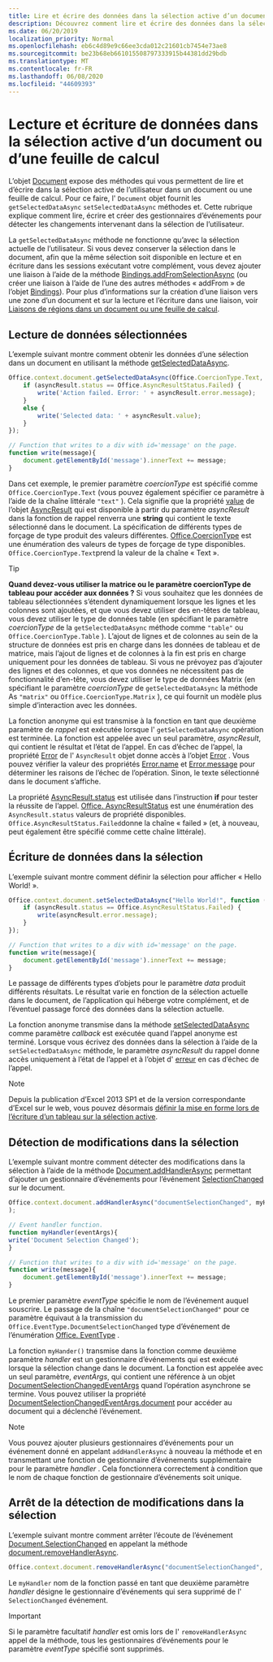 ```yaml
---
title: Lire et écrire des données dans la sélection active d’un document ou d’une feuille de calcul
description: Découvrez comment lire et écrire des données dans la sélection active dans un document Word ou une feuille de calcul Excel.
ms.date: 06/20/2019
localization_priority: Normal
ms.openlocfilehash: eb6c4d89e9c66ee3cda012c21601cb7454e73ae8
ms.sourcegitcommit: be23b68eb661015508797333915b44381dd29bdb
ms.translationtype: MT
ms.contentlocale: fr-FR
ms.lasthandoff: 06/08/2020
ms.locfileid: "44609393"
---
```

# <a name="read-and-write-data-to-the-active-selection-in-a-document-or-spreadsheet"></a>Lecture et écriture de données dans la sélection active d’un document ou d’une feuille de calcul

L’objet [Document](/javascript/api/office/office.document) expose des méthodes qui vous permettent de lire et d’écrire dans la sélection active de l’utilisateur dans un document ou une feuille de calcul. Pour ce faire, l' `Document` objet fournit les `getSelectedDataAsync` `setSelectedDataAsync` méthodes et. Cette rubrique explique comment lire, écrire et créer des gestionnaires d’événements pour détecter les changements intervenant dans la sélection de l’utilisateur.

La `getSelectedDataAsync` méthode ne fonctionne qu’avec la sélection actuelle de l’utilisateur. Si vous devez conserver la sélection dans le document, afin que la même sélection soit disponible en lecture et en écriture dans les sessions exécutant votre complément, vous devez ajouter une liaison à l’aide de la méthode [Bindings.addFromSelectionAsync](/javascript/api/office/office.bindings#addfromselectionasync-bindingtype--options--callback-) (ou créer une liaison à l’aide de l’une des autres méthodes « addFrom » de l’objet [Bindings](/javascript/api/office/office.bindings)). Pour plus d’informations sur la création d’une liaison vers une zone d’un document et sur la lecture et l’écriture dans une liaison, voir [Liaisons de régions dans un document ou une feuille de calcul](bind-to-regions-in-a-document-or-spreadsheet.md).


## <a name="read-selected-data"></a>Lecture de données sélectionnées


L’exemple suivant montre comment obtenir les données d’une sélection dans un document en utilisant la méthode [getSelectedDataAsync](/javascript/api/office/office.document#getselecteddataasync-coerciontype--options--callback-).


```js
Office.context.document.getSelectedDataAsync(Office.CoercionType.Text, function (asyncResult) {
    if (asyncResult.status == Office.AsyncResultStatus.Failed) {
        write('Action failed. Error: ' + asyncResult.error.message);
    }
    else {
        write('Selected data: ' + asyncResult.value);
    }
});

// Function that writes to a div with id='message' on the page.
function write(message){
    document.getElementById('message').innerText += message; 
}
```

Dans cet exemple, le premier paramètre _coercionType_ est spécifié comme `Office.CoercionType.Text` (vous pouvez également spécifier ce paramètre à l’aide de la chaîne littérale `"text"` ). Cela signifie que la propriété [value](/javascript/api/office/office.asyncresult#status) de l’objet [AsyncResult](/javascript/api/office/office.asyncresult) qui est disponible à partir du paramètre _asyncResult_ dans la fonction de rappel renverra une **string** qui contient le texte sélectionné dans le document. La spécification de différents types de forçage de type produit des valeurs différentes. [Office.CoercionType](/javascript/api/office/office.coerciontype) est une énumération des valeurs de types de forçage de type disponibles. `Office.CoercionType.Text`prend la valeur de la chaîne « Text ».


> [!TIP]
> **Quand devez-vous utiliser la matrice ou le paramètre coercionType de tableau pour accéder aux données ?** Si vous souhaitez que les données de tableau sélectionnées s’étendent dynamiquement lorsque les lignes et les colonnes sont ajoutées, et que vous devez utiliser des en-têtes de tableau, vous devez utiliser le type de données table (en spécifiant le paramètre _coercionType_ de la `getSelectedDataAsync` méthode comme `"table"` ou `Office.CoercionType.Table` ). L’ajout de lignes et de colonnes au sein de la structure de données est pris en charge dans les données de tableau et de matrice, mais l’ajout de lignes et de colonnes à la fin est pris en charge uniquement pour les données de tableau. Si vous ne prévoyez pas d’ajouter des lignes et des colonnes, et que vos données ne nécessitent pas de fonctionnalité d’en-tête, vous devez utiliser le type de données Matrix (en spécifiant le paramètre _coercionType_ de `getSelectedDataAsync` la méthode As `"matrix"` ou `Office.CoercionType.Matrix` ), ce qui fournit un modèle plus simple d’interaction avec les données.

La fonction anonyme qui est transmise à la fonction en tant que deuxième paramètre de _rappel_ est exécutée lorsque l' `getSelectedDataAsync` opération est terminée. La fonction est appelée avec un seul paramètre, _asyncResult_, qui contient le résultat et l’état de l’appel. En cas d’échec de l’appel, la propriété [Error](/javascript/api/office/office.asyncresult#asynccontext) de l' `AsyncResult` objet donne accès à l’objet [Error](/javascript/api/office/office.error) . Vous pouvez vérifier la valeur des propriétés [Error.name](/javascript/api/office/office.error#name) et [Error.message](/javascript/api/office/office.error#message) pour déterminer les raisons de l’échec de l’opération. Sinon, le texte sélectionné dans le document s’affiche.

La propriété [AsyncResult.status](/javascript/api/office/office.asyncresult#error) est utilisée dans l’instruction **if** pour tester la réussite de l’appel. [Office. AsyncResultStatus](/javascript/api/office/office.asyncresult#status) est une énumération des `AsyncResult.status` valeurs de propriété disponibles. `Office.AsyncResultStatus.Failed`donne la chaîne « failed » (et, à nouveau, peut également être spécifié comme cette chaîne littérale).


## <a name="write-data-to-the-selection"></a>Écriture de données dans la sélection


L’exemple suivant montre comment définir la sélection pour afficher « Hello World! ».


```js
Office.context.document.setSelectedDataAsync("Hello World!", function (asyncResult) {
    if (asyncResult.status == Office.AsyncResultStatus.Failed) {
        write(asyncResult.error.message);
    }
});

// Function that writes to a div with id='message' on the page.
function write(message){
    document.getElementById('message').innerText += message;
}
```

Le passage de différents types d’objets pour le paramètre  _data_ produit différents résultats. Le résultat varie en fonction de la sélection actuelle dans le document, de l’application qui héberge votre complément, et de l’éventuel passage forcé des données dans la sélection actuelle.

La fonction anonyme transmise dans la méthode [setSelectedDataAsync](/javascript/api/office/office.document#setselecteddataasync-data--options--callback-) comme paramètre _callback_ est exécutée quand l’appel anonyme est terminé. Lorsque vous écrivez des données dans la sélection à l’aide de la `setSelectedDataAsync` méthode, le paramètre _asyncResult_ du rappel donne accès uniquement à l’état de l’appel et à l’objet d' [erreur](/javascript/api/office/office.error) en cas d’échec de l’appel.

> [!NOTE]
> Depuis la publication d’Excel 2013 SP1 et de la version correspondante d’Excel sur le web, vous pouvez désormais [définir la mise en forme lors de l’écriture d’un tableau sur la sélection active](../excel/excel-add-ins-tables.md).


## <a name="detect-changes-in-the-selection"></a>Détection de modifications dans la sélection


L’exemple suivant montre comment détecter des modifications dans la sélection à l’aide de la méthode [Document.addHandlerAsync](/javascript/api/office/office.document#addhandlerasync-eventtype--handler--options--callback-) permettant d’ajouter un gestionnaire d’événements pour l’événement [SelectionChanged](/javascript/api/office/office.documentselectionchangedeventargs) sur le document.


```js
Office.context.document.addHandlerAsync("documentSelectionChanged", myHandler, function(result){}
);

// Event handler function.
function myHandler(eventArgs){
write('Document Selection Changed');
}

// Function that writes to a div with id='message' on the page.
function write(message){
    document.getElementById('message').innerText += message;
}
```

Le premier paramètre  _eventType_ spécifie le nom de l’événement auquel souscrire. Le passage de la chaîne `"documentSelectionChanged"` pour ce paramètre équivaut à la transmission du `Office.EventType.DocumentSelectionChanged` type d’événement de l’énumération [Office. EventType](/javascript/api/office/office.eventtype) .

La fonction `myHander()` transmise dans la fonction comme deuxième paramètre _handler_ est un gestionnaire d’événements qui est exécuté lorsque la sélection change dans le document. La fonction est appelée avec un seul paramètre, _eventArgs_, qui contient une référence à un objet [DocumentSelectionChangedEventArgs](/javascript/api/office/office.documentselectionchangedeventargs) quand l’opération asynchrone se termine. Vous pouvez utiliser la propriété [DocumentSelectionChangedEventArgs.document](/javascript/api/office/office.documentselectionchangedeventargs#document) pour accéder au document qui a déclenché l’événement.


> [!NOTE]
> Vous pouvez ajouter plusieurs gestionnaires d’événements pour un événement donné en appelant `addHandlerAsync` à nouveau la méthode et en transmettant une fonction de gestionnaire d’événements supplémentaire pour le paramètre _handler_ . Cela fonctionnera correctement à condition que le nom de chaque fonction de gestionnaire d’événements soit unique.


## <a name="stop-detecting-changes-in-the-selection"></a>Arrêt de la détection de modifications dans la sélection


L’exemple suivant montre comment arrêter l’écoute de l’événement [Document.SelectionChanged](/javascript/api/office/office.documentselectionchangedeventargs) en appelant la méthode [document.removeHandlerAsync](/javascript/api/office/office.document#removehandlerasync-eventtype--options--callback-).


```js
Office.context.document.removeHandlerAsync("documentSelectionChanged", {handler:myHandler}, function(result){});
```

Le `myHandler` nom de la fonction passé en tant que deuxième paramètre _handler_ désigne le gestionnaire d’événements qui sera supprimé de l' `SelectionChanged` événement.


> [!IMPORTANT]
> Si le paramètre facultatif _handler_ est omis lors de l' `removeHandlerAsync` appel de la méthode, tous les gestionnaires d’événements pour le paramètre _eventType_ spécifié sont supprimés.
